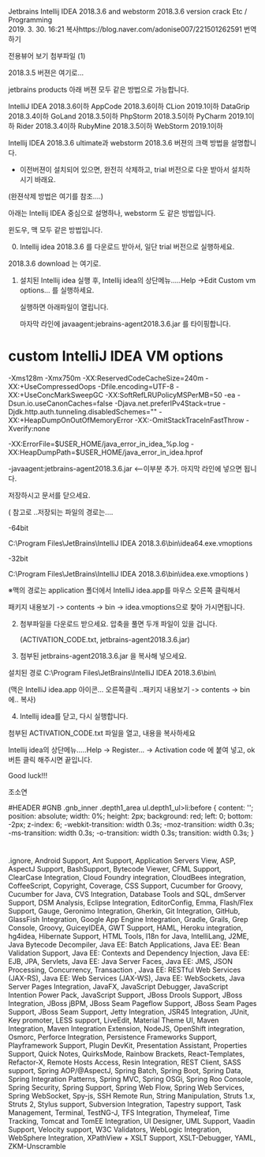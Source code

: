 	
Jetbrains Intellij IDEA 2018.3.6 and webstorm 2018.3.6 version crack  Etc / Programming   
2019. 3. 30. 16:21
복사https://blog.naver.com/adonise007/221501262591
번역하기
 
전용뷰어 보기
첨부파일 (1)



2018.3.5 버젼은 여기로...

jetbrains products 아래 버젼 모두 같은 방법으로 가능합니다.





IntelliJ IDEA 2018.3.6이하
AppCode 2018.3.6이하
CLion 2019.1이하
DataGrip 2018.3.4이하
GoLand 2018.3.5이하
PhpStorm 2018.3.5이하
PyCharm 2019.1이하
Rider 2018.3.4이하
RubyMine 2018.3.5이하
WebStorm 2019.1이하


Intellij IDEA 2018.3.6 ultimate과 webstorm 2018.3.6  버젼의 크랙 방법을 설명합니다.





- 이전버젼이 설치되어 있으면, 완전히 삭제하고, trial 버전으로 다운 받아서 설치하시기 바래요.

(완젼삭제 방법은 여기를 참조....)



아래는 Intellij IDEA 중심으로 설명하나, webstorm 도 같은 방법입니다.

윈도우, 맥 모두 같은 방법입니다.

 



0. Intellij idea 2018.3.6 를 다운로드 받아서, 일단 trial 버전으로 실행하세요.

2018.3.6 download 는 여기로.



1. 설치된 Intellij idea 실행 후, Intellij idea의 상단메뉴.....Help ->Edit Custom vm options... 를 실행하세요.

    실행하면 아래파일이 열립니다.

    마자막 라인에 javaagent:jebrains-agent2018.3.6.jar 를 타이핑합니다.

    



# custom IntelliJ IDEA VM options

-Xms128m
-Xmx750m
-XX:ReservedCodeCacheSize=240m
-XX:+UseCompressedOops
-Dfile.encoding=UTF-8
-XX:+UseConcMarkSweepGC
-XX:SoftRefLRUPolicyMSPerMB=50
-ea
-Dsun.io.useCanonCaches=false
-Djava.net.preferIPv4Stack=true
-Djdk.http.auth.tunneling.disabledSchemes=""
-XX:+HeapDumpOnOutOfMemoryError
-XX:-OmitStackTraceInFastThrow
-Xverify:none

-XX:ErrorFile=$USER_HOME/java_error_in_idea_%p.log
-XX:HeapDumpPath=$USER_HOME/java_error_in_idea.hprof

-javaagent:jetbrains-agent2018.3.6.jar  <--이부분 추가. 마지막 라인에 넣으면 됩니다.
 
저장하시고 문서를 닫으세요.



( 참고로 ..저장되는 파일의 경로는....

-64bit

C:\Program Files\JetBrains\IntelliJ IDEA 2018.3.6\bin\idea64.exe.vmoptions

-32bit

C:\Program Files\JetBrains\IntelliJ IDEA 2018.3.6\bin\idea.exe.vmoptions )


※맥의 경로는 application 폴더에서 IntelliJ idea.app를 마우스 오른쪽 클릭해서

  패키지 내용보기 -> contents -> bin -> idea.vmoptions으로 찾아 가시면됩니다.

 

 

2. 첨부파일을 다운로드 받으세요. 압축을 풀면 두개 파일이 있을 겁니다.

   (ACTIVATION_CODE.txt, jetbrains-agent2018.3.6.jar)


3. 첨부된 jetbrains-agent2018.3.6.jar 을 복사해 넣으세요.

설치된 경로  C:\Program Files\JetBrains\IntelliJ IDEA 2018.3.6\bin\

 (맥은 IntelliJ idea.app 아이콘... 오른쪽클릭 ..패키지 내용보기 -> contents -> bin 에.. 복사)

 


4. Intellij idea를 닫고, 다시 실행합니다.

첨부된   ACTIVATION_CODE.txt 파일을 열고, 내용을 복사하세요

Intellij idea의 상단메뉴.....Help -> Register... -> Activation code 에 붙여 넣고, ok 버튼 클릭 해주시면 끝입니다.

 



Good luck!!!


조소연

#HEADER #GNB .gnb_inner .depth1_area ul.depth1_ul>li:before {
    content: '';
    position: absolute;
    width: 0%;
    height: 2px;
    background: red;
    left: 0;
    bottom: -2px;
    z-index: 6;
    -webkit-transition: width 0.3s;
    -moz-transition: width 0.3s;
    -ms-transition: width 0.3s;
    -o-transition: width 0.3s;
    transition: width 0.3s;
}
#
.ignore, 
Android Support, 
Ant Support, 
Application Servers View, 
ASP, 
AspectJ Support, 
BashSupport, 
Bytecode Viewer, 
CFML Support, 
ClearCase Integration, 
Cloud Foundry integration, 
CloudBees integration, 
CoffeeScript, 
Copyright, 
Coverage, 
CSS Support, 
Cucumber for Groovy, 
Cucumber for Java, 
CVS Integration, 
Database Tools and SQL, 
dmServer Support, 
DSM Analysis, 
Eclipse Integration, 
EditorConfig, 
Emma, 
Flash/Flex Support, 
Gauge, 
Geronimo Integration, 
Gherkin, 
Git Integration, 
GitHub, 
GlassFish Integration, 
Google App Engine Integration, 
Gradle, Grails, Grep Console, Groovy, GuiceyIDEA, GWT Support, HAML, Heroku integration, hg4idea, Hibernate Support, HTML Tools, I18n for Java, IntelliLang, J2ME, Java Bytecode Decompiler, Java EE: Batch Applications, Java EE: Bean Validation Support, Java EE: Contexts and Dependency Injection, Java EE: EJB, JPA, Servlets, Java EE: Java Server Faces, Java EE: JMS, JSON Processing, Concurrency, Transaction , Java EE: RESTful Web Services (JAX-RS), Java EE: Web Services (JAX-WS), Java EE: WebSockets, Java Server Pages Integration, JavaFX, JavaScript Debugger, JavaScript Intention Power Pack, JavaScript Support, JBoss Drools Support, JBoss Integration, JBoss jBPM, JBoss Seam Pageflow Support, JBoss Seam Pages Support, JBoss Seam Support, Jetty Integration, JSR45 Integration, JUnit, Key promoter, LESS support, LiveEdit, Material Theme UI, Maven Integration, Maven Integration Extension, NodeJS, OpenShift integration, Osmorc, Perforce Integration, Persistence Frameworks Support, Playframework Support, Plugin DevKit, Presentation Assistant, Properties Support, Quick Notes, QuirksMode, Rainbow Brackets, React-Templates, Refactor-X, Remote Hosts Access, Resin Integration, REST Client, SASS support, Spring AOP/@AspectJ, Spring Batch, Spring Boot, Spring Data, Spring Integration Patterns, Spring MVC, Spring OSGi, Spring Roo Console, Spring Security, Spring Support, Spring Web Flow, Spring Web Services, Spring WebSocket, Spy-js, SSH Remote Run, String Manipulation, Struts 1.x, Struts 2, Stylus support, Subversion Integration, Tapestry support, Task Management, Terminal, TestNG-J, TFS Integration, Thymeleaf, Time Tracking, Tomcat and TomEE Integration, UI Designer, UML Support, Vaadin Support, Velocity support, W3C Validators, WebLogic Integration, WebSphere Integration, XPathView + XSLT Support, XSLT-Debugger, YAML, ZKM-Unscramble